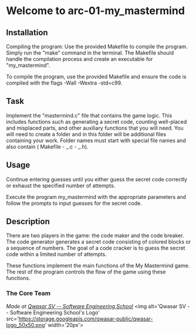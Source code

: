 
  # Welcome to arc-01-my_mastermind
    
 ## Installation
Compiling the program: Use the provided Makefile to compile the program. Simply run the "make" command in the terminal. The Makefile should handle the compilation process and create an executable for "my_mastermind".

   To compile the program, use the provided Makefile and ensure the code is compiled with the flags -Wall -Wextra -std=c99.

 ## Task
  Implement the "mastermind.c" file that contains the game logic. This includes functions such as generating a secret code, counting well-placed and misplaced parts, and other auxiliary functions that you will need.
 You will need to create a folder and in this folder will be additional files containing your work.
 Folder names must start with special file names and also contain ( Makefile - _.c - _.h).
 ## Usage
 
  Continue entering guesses until you either guess the secret code correctly or exhaust the specified number of attempts.

  Execute the program my_mastermind with the appropriate parameters and follow the prompts to input guesses for the secret code.

 ## Description

  There are two players in the game: the code maker and the code breaker. The code generator generates a secret code consisting of colored blocks or a sequence of numbers. The goal of a code cracker is to guess the secret code within a limited number of attempts.

  These functions implement the main functions of the My Mastermind game. The rest of the program controls the flow of the game using these functions.
  ### The Core Team




  <span><i>Made at <a href='https://qwasar.io'>Qwasar SV -- Software Engineering School</a></i></span>
    <span><img alt='Qwasar SV -- Software Engineering School's Logo' src='https://storage.googleapis.com/qwasar-public/qwasar-logo_50x50.png' width='20px'></span>
